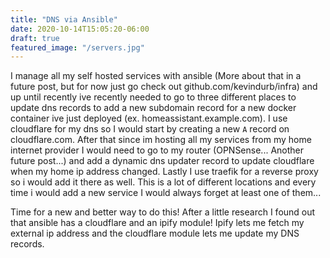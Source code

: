 ```yaml
---
title: "DNS via Ansible"
date: 2020-10-14T15:05:20-06:00
draft: true
featured_image: "/servers.jpg"
---
```

I manage all my self hosted services with ansible (More about that in a future
post, but for now just go check out github.com/kevindurb/infra) and up until
recently ive recently needed to go to three different places
to update dns records to add a new subdomain record for a new docker container
ive just deployed (ex. homeassistant.example.com). I use cloudflare for my dns
so I would start by creating a new `A` record on cloudflare.com. After that
since im hosting all my services from my home internet provider I would need to
go to my router (OPNSense... Another future post...) and add a dynamic dns
updater record to update cloudflare when my home ip address changed. Lastly I
use traefik for a reverse proxy so i would add it there as well. This is a lot
of different locations and every time i would add a new service I would always
forget at least one of them...

Time for a new and better way to do this! After a little research I found out
that ansible has a cloudflare and an ipify module! Ipify lets me fetch my
external ip address and the cloudflare module lets me update my DNS records.
